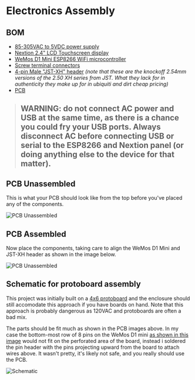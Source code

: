 # Electronics Assembly

## BOM
* [85-305VAC to 5VDC power supply](https://www.arrow.com/en/products/irm-03-5/mean-well-enterprises)
* [Nextion 2.4" LCD Touchscreen display](https://www.itead.cc/nextion-nx3224t024.html)
* [WeMos D1 Mini ESP8266 WiFi microcontroller](https://wiki.wemos.cc/products:d1:d1_mini)
* [Screw terminal connectors](https://www.amazon.com/gp/product/B011QFLS0S)
* [4-pin Male "JST-XH" header](https://www.aliexpress.com/wholesale?SearchText=jst+xh+2.54+male+4+pin) *(note that these are the knockoff 2.54mm versions of the 2.50 XH series from JST.  What they lack for in authenticity they make up for in ubiquiti and dirt cheap pricing)*
* [PCB](../PCB)

> ## WARNING: do not connect AC power and USB at the same time, as there is a chance you could fry your USB ports.  Always disconnect AC before connecting USB or serial to the ESP8266 and Nextion panel (or doing anything else to the device for that matter).

## PCB Unassembled
This is what your PCB should look like from the top before you've placed any of the components.

![PCB Unassembled](https://github.com/aderusha/HASwitchPlate/blob/master/Documentation/Images/HASP_PCB_Front.png?raw=true)

## PCB Assembled
Now place the components, taking care to align the WeMos D1 Mini and JST-XH header as shown in the image below.

![PCB Unassembled](https://github.com/aderusha/HASwitchPlate/blob/master/Documentation/Images/HASP_PCB_Front_Assembled.png?raw=true)

## Schematic for protoboard assembly
This project was initially built on a [4x6 protoboard](https://www.amazon.com/gp/product/B06XTPGBS5) and the enclosure should still accomodate this approach if you have boards on hand.  Note that this approach is probably dangerous as 120VAC and protoboards are often a bad mix.

The parts should be fit much as shown in the PCB images above.  In my case the bottom-most row of 8 pins on the WeMos D1 mini [as shown in this image](https://raw.githubusercontent.com/aderusha/HASwitchPlate/master/Documentation/Images/Perfboard_Assembly_Parts_Installed.jpg) would not fit on the perforated area of the board, instead i soldered the pin header with the pins projecting upward from the board to attach wires above.  It wasn't pretty, it's likely not safe, and you really should use the PCB.

![Schematic](https://github.com/aderusha/HASwitchPlate/blob/master/Documentation/Images/Schematic.png?raw=true)
